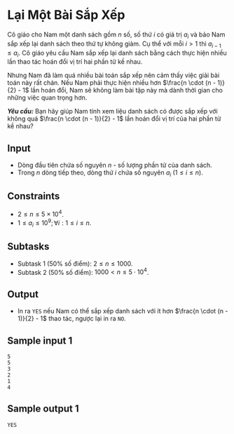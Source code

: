 # Lại Một Bài Sắp Xếp

Cô giáo cho Nam một danh sách gồm $n$ số, số thứ $i$ có giá trị $a_i$ và bảo Nam sắp xếp lại danh sách theo thứ tự không giảm. Cụ thể với mỗi $i > 1$ thì $a_{i - 1} \le a_i$. Cô giáo yêu cầu Nam sắp xếp lại danh sách bằng cách thực hiện nhiều lần thao tác hoán đổi vị trí hai phần tử kề nhau.

Nhưng Nam đã làm quá nhiều bài toán sắp xếp nên cảm thấy việc giải bài toán này rất chán. Nếu Nam phải thực hiện nhiều hơn $\frac{n \cdot (n - 1)}{2} - 1$ lần hoán đổi, Nam sẽ không làm bài tập này mà dành thời gian cho những việc quan trọng hơn. 

***Yêu cầu:*** Bạn hãy giúp Nam tính xem liệu danh sách có được sắp xếp với không quá $\frac{n \cdot (n - 1)}{2} - 1$ lần hoán đổi vị trí của hai phần tử kề nhau?

## Input

- Dòng đầu tiên chứa số nguyên $n$ - số lượng phần tử của danh sách.
- Trong $n$ dòng tiếp theo, dòng thứ $i$ chứa số nguyên $a_i \ (1 \le i \le n)$.

## Constraints

- $2 \le n \le 5 \times 10^4$.
- $1 \le a_i \le 10^9; \forall i: 1 \le i \le n$.

## Subtasks

- Subtask $1$ ($50\%$ số điểm): $2 \le n \le 1000$.
- Subtask $2$ ($50\%$ số điểm): $1000 < n \le 5 \cdot 10^4$.

## Output

- In ra `YES` nếu Nam có thể sắp xếp danh sách với ít hơn $\frac{n \cdot (n - 1)}{2} - 1$ thao tác, ngược lại in ra `NO`.

## Sample input 1

```
5
5 
3 
2 
1 
4
```

## Sample output 1

```
YES
```

